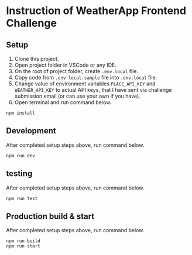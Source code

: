 # Instruction of WeatherApp Frontend Challenge


## Setup

1. Clone this project.
2. Open project folder in VSCode or any IDE.
3. On the root of project folder, create `.env.local` file.
4. Copy code from `.env.local.sample` file into `.env.local` file.
5. Change value of environment variables `PLACE_API_KEY` and `WEATHER_API_KEY` to actual API keys, that I have sent via challenge submission email (or can use your own if you have).
6. Open terminal and run command below.

```
npm install
```


## Development

After completed setup steps above, run command below.

```
npm run dev
```

## testing

After completed setup steps above, run command below.

```
npm run test
```


## Production build & start

After completed setup steps above, run command below.

```
npm run build
npm run start
```
